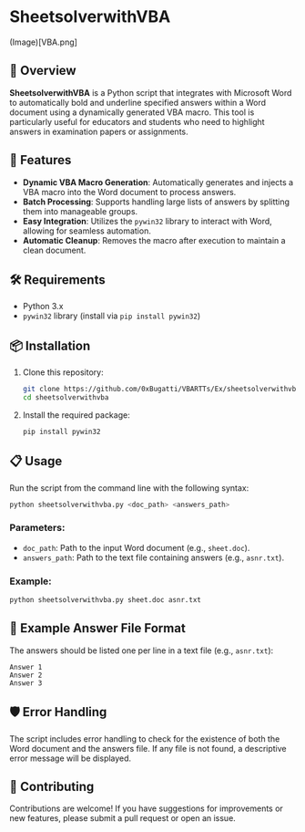 

# SheetsolverwithVBA
(Image)[VBA.png]
## 📖 Overview

**SheetsolverwithVBA** is a Python script that integrates with Microsoft Word to automatically bold and underline specified answers within a Word document using a dynamically generated VBA macro. This tool is particularly useful for educators and students who need to highlight answers in examination papers or assignments.

## 🚀 Features

- **Dynamic VBA Macro Generation**: Automatically generates and injects a VBA macro into the Word document to process answers.
- **Batch Processing**: Supports handling large lists of answers by splitting them into manageable groups.
- **Easy Integration**: Utilizes the `pywin32` library to interact with Word, allowing for seamless automation.
- **Automatic Cleanup**: Removes the macro after execution to maintain a clean document.

## 🛠️ Requirements

- Python 3.x
- `pywin32` library (install via `pip install pywin32`)

## 📦 Installation

1. Clone this repository:

   ```bash
   git clone https://github.com/0xBugatti/VBARTTs/Ex/sheetsolverwithvba.git
   cd sheetsolverwithvba
   ```

2. Install the required package:

   ```bash
   pip install pywin32
   ```

## 📋 Usage

Run the script from the command line with the following syntax:

```bash
python sheetsolverwithvba.py <doc_path> <answers_path>
```

### Parameters:

- `doc_path`: Path to the input Word document (e.g., `sheet.doc`).
- `answers_path`: Path to the text file containing answers (e.g., `asnr.txt`).

### Example:

```bash
python sheetsolverwithvba.py sheet.doc asnr.txt
```

## 🔧 Example Answer File Format

The answers should be listed one per line in a text file (e.g., `asnr.txt`):

```
Answer 1
Answer 2
Answer 3
```

## 🛡️ Error Handling

The script includes error handling to check for the existence of both the Word document and the answers file. If any file is not found, a descriptive error message will be displayed.

## 🤝 Contributing

Contributions are welcome! If you have suggestions for improvements or new features, please submit a pull request or open an issue.

